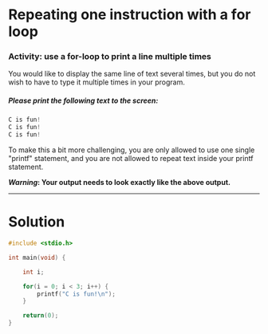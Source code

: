 # Repeating one instruction with a for loop

### Activity: use a for-loop to print a line multiple times
You would like to display the same line of text several times, but you do not wish to have to type it multiple times in your program.

##### Please print the following text to the screen:

```C
C is fun!
C is fun!
C is fun!
```
To make this a bit more challenging, you are only allowed to use one single "printf" statement, and you are not allowed to repeat text inside your printf statement.


**_Warning_: Your output needs to look exactly like the above output.**

___

# Solution
```C
#include <stdio.h>

int main(void) {

    int i;

    for(i = 0; i < 3; i++) {
        printf("C is fun!\n");
    }

    return(0);
}

```
